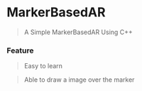 # MarkerBasedAR
> A Simple MarkerBasedAR Using C++

### Feature
> Easy to learn

> Able to draw a image over the marker
